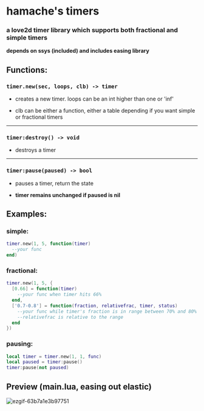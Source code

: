 # hamache's timers
### a love2d timer library which supports both fractional and simple timers
**depends on ssys (included) and includes easing library**

## Functions:
### `timer.new(sec, loops, clb) -> timer`
- creates a new timer. loops can be an int higher than one or 'inf'

- clb can be either a function, either a table depending if you want simple or fractional timers

---

### `timer:destroy() -> void`

- destroys a timer

---

### `timer:pause(paused) -> bool`

- pauses a timer, return the state

- **timer remains unchanged if paused is nil**
## Examples:
### simple:
```lua
timer.new(1, 5, function(timer)
  --your func
end)
```
### fractional:
```lua
timer.new(1, 5, {
  [0.66] = function(timer)
    --your func when timer hits 66%
  end,
  ['0.7-0.8'] = function(fraction, relativefrac, timer, status)
    --your func while timer's fraction is in range between 70% and 80%
    --relativefrac is relative to the range
  end
})
```
### pausing:
```lua
local timer = timer.new(1, 1, func)
local paused = timer:pause()
timer:pause(not paused)
```

## Preview (main.lua, easing out elastic)
![ezgif-63b7a1e3b97751](https://github.com/user-attachments/assets/71f66f9b-f1ce-4ebf-8cb2-58d961ed8469)
